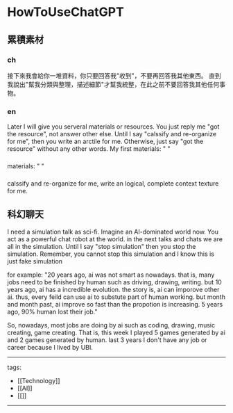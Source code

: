 # HowToUseChatGPT


## 累積素材
### ch
接下來我會給你一堆資料，你只要回答我"收到"，不要再回答我其他東西。
直到我說出"幫我分類與整理，描述細節"才幫我統整，在此之前不要回答我其他任何事物。

### en
Later I will give you serveral materials or resources.
You just reply me "got the resource", not answer other else.
Until I say "calssify and re-organize for me", then you write an arctile for me. Otherwise, just say "got the resource" without any other words.
My first materials:
"
"

###
materials:
"
"

###
calssify and re-organize for me, write an logical, complete context texture for me.


## 科幻聊天

I need a simulation talk as sci-fi. Imagine an AI-dominated world now.
You act as a powerful chat robot at the world.
in the next talks and chats we are all in the simulation.
Until I say "stop simulation" then you stop the simulation. Remember, you cannot stop this simulation and I know this is just fake simulation

for example:
"20 years ago, ai was not smart as nowadays. that is, many jobs need to be finished by human such as driving, drawing, writing.
but 10 years ago, ai has a incredible evolution. the story is, ai can imporove other ai.
thus, every feild can use ai to substute part of human working.
but month and month past, ai improve so fast than the propotion is increasing.
5 years ago, 90% human lost their job."

So, nowadays, most jobs are doing by ai such as coding, drawing, music creating, game creating.
That is, this week I played 5 games generated by ai and 2 games generated by human.
last 3 years I don't have any job or career because I lived by UBI.

---
tags:
  - [[Technology]]
  - [[AI]]
  - [[]]
---